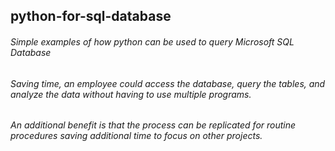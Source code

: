 ## python-for-sql-database
###### Simple examples of how python can be used to query Microsoft SQL Database
###### Saving time, an employee could access the database, query the tables, and analyze the data without having to use multiple programs.
###### An additional benefit is that the process can be replicated for routine procedures saving additional time to focus on other projects.
